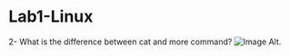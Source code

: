 # Lab1-Linux
2- What is the difference between cat and more command?
 ![Image Alt]([image_url](https://github.com/Taghreeda20/Lab1-Linux/blob/c3b99842333eefbf6ebddd7a8bbdfb961e39500f/Screenshot%202025-04-05%20222828.png)). 

